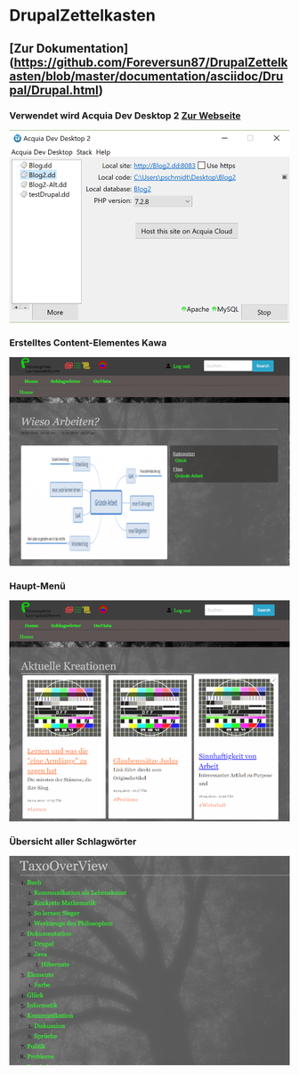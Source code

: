 # DrupalZettelkasten
## [Zur Dokumentation] (https://github.com/Foreversun87/DrupalZettelkasten/blob/master/documentation/asciidoc/Drupal/Drupal.html)
### Verwendet wird Acquia Dev Desktop 2 [Zur Webseite](https://dev.acquia.com/downloads)

![](/documentation/Bilder/acquia.png "Optionaler Titel")

### Erstelltes Content-Elementes Kawa
![](/documentation/Bilder/kawa.png "Optionaler Titel")

### Haupt-Menü
![](/documentation/Bilder/main.png "Optionaler Titel")

### Übersicht aller Schlagwörter
![](/documentation/Bilder/taxo.png "Optionaler Titel")








